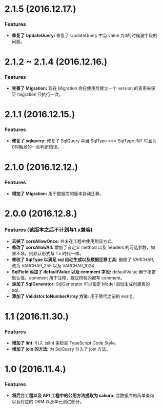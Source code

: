 # 2.1.5 (2016.12.17.)

### Features

* **修复了 UpdateQuery:** 修复了 UpdateQuery 中当 value 为0的时候漏字段的问题。


# 2.1.2 ~ 2.1.4 (2016.12.16.)

### Features

* **完善了 Migration:** 现在 Migration 会在使用后建立一个 version 的表用来保证 migration 只执行一次。


# 2.1.1 (2016.12.15.)

### Features

* **修复了 sqlquery:** 修复了 SqlQuery 中当 SqlType === SqlType.INT 时且为0时触发的一处判断错误。


# 2.1.0 (2016.12.12.)

### Features

* **增加了 Migration:** 用于数据库的版本自动迁移。


# 2.0.0 (2016.12.8.)

### Features (该版本之后不计划与1.x兼容)

* **去掉了 corsAllowOnce:** 并未在工程中使用到该方式。
* **修改了 corsAllowAll:** 增加了自定义 method 以及 headers 的可选参数，如果不填，则默认形式与 1.x 时代一样。
* **修改了 SqlType 以满足 sql 自动生成以及数据迁移工具:** 删除了 VARCHAR, 改为 VARCHAR_255 以及 VARCHAR_1024
* **SqlField 添加了 defaultValue 以及 comment 字段:** defaultValue 用于指定默认值，comment 用于注释，建议所有的都写 comment。
* **添加了 SqlGenerator:** SqlGenerator 可以指定 Model 自动生成创建表的 sql。
* **添加了 Validator.toNumberArray 方法:** 用于替代之前的 eval()。

  

# 1.1 (2016.11.30.)

### Features

* **增加了 lint:** 引入 tslint 来检查 TypeScript Code Style。
* **增加了 join 的方法:** 为 SqlQuery 引入了 join 方法。
  


# 1.0 (2016.11.4.)

### Features

* **将后台工程以及 API 工程中的公用方法提取为 sakura:** 含数据库的简单查询以及对应的 ORM 以及单元测试部分。
